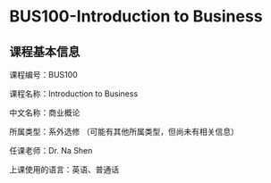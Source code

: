 # BUS100-Introduction to Business
## 课程基本信息
课程编号：BUS100

课程名称：Introduction to Business

中文名称：商业概论

所属类型：系外选修 （可能有其他所属类型，但尚未有相关信息）

任课老师：Dr. Na Shen

上课使用的语言：英语、普通话

